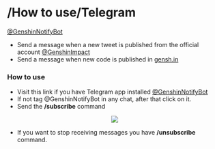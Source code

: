 # /How to use/Telegram

[@GenshinNotifyBot](https://t.me/GenshinNotifyBot)

- Send a message when a new tweet is published from the official account [@GenshinImpact](https://twitter.com/GenshinImpact)
- Send a message when new code is published in [gensh.in](https://www.gensh.in/)

### How to use

- Visit this link if you have Telegram app installed [@GenshinNotifyBot](https://t.me/GenshinNotifyBot)
- If not tag @GenshinNotifyBot in any chat, after that click on it.
- Send the **/subscribe** command

<p align="center">
    <img src="https://i.imgur.com/VM06Ud0.png" />
</p>

- If you want to stop receiving messages you have **/unsubscribe** command.
